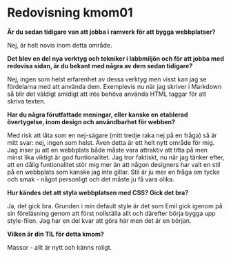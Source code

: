 Redovisning kmom01
=========================
**Är du sedan tidigare van att jobba i ramverk för att bygga webbplatser?**

Nej, är helt novis inom detta område.


**Det blev en del nya verktyg och tekniker i labbmiljön och för att jobba med redovisa sidan, är du bekant med några av dem sedan tidigare?**


Nej, ingen som helst erfarenhet av dessa verktyg men visst kan jag se fördelarna med att använda dem. Exemplevis nu när jag skriver i Markdown så blir det väldigt smidigt att inte behöva använda HTML taggar för att skriva texten.

**Har du några förutfattade meningar, eller kanske en etablerad övertygelse, inom design och användbarhet för webben?**

Med risk att låta som en nej-sägare (mitt tredje raka nej på en fråga) så är mitt svar: nej, ingen som helst. Även detta är ett helt nytt område för mig. Jag inser ju att en webbplats både måste vara attraktiv att titta på men minst lika viktigt är god funtionalitet. Jag tror faktiskt, nu när jag tänker efter, att en dålig funtionalitet stör mig mer än att någon designers har valt en stil på en webbplats som kanske jag inte gillar. Stil är ju mer en fråga om tycke och smak - något personligt och det måste ju få vara olika.     


**Hur kändes det att styla webbplatsen med CSS? Gick det bra?**

Ja, det gick bra. Grunden i min default style är det som Emil gick igenom på sin föreläsning genom att först nollställa allt och därefter börja bygga upp style-filen. Jag har en del kvar att göra här men det är en början.


**Vilken är din TIL för detta kmom?**

Massor - allt är nytt och känns roligt.
